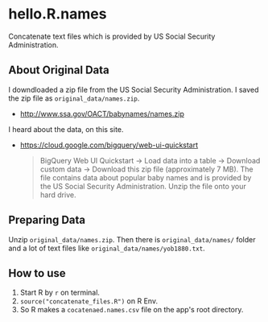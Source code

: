 hello.R.names
=============

Concatenate text files which is provided by US Social Security Administration.


About Original Data
-------------------

I downdloaded a zip file from the US Social Security Administration.
I saved the zip file as `original_data/names.zip`.

- http://www.ssa.gov/OACT/babynames/names.zip

I heard about the data, on this site.

- https://cloud.google.com/bigquery/web-ui-quickstart
    > BigQuery Web UI Quickstart -> Load data into a table ->
    Download custom data ->  Download this zip file (approximately 7 MB).
    The file contains data about popular baby names and is provided by
    the US Social Security Administration. Unzip the file onto your hard drive.


Preparing Data
--------------

Unzip `original_data/names.zip`.
Then there is `original_data/names/` folder and a lot of text files
like `original_data/names/yob1880.txt`.


How to use
----------

1. Start R by `r` on terminal.
2. `source("concatenate_files.R")` on R Env.
3. So R makes a `cocatenaed.names.csv` file on the app's root directory.
